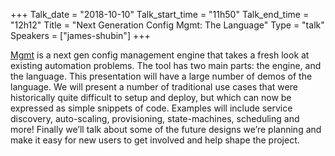 +++
Talk_date = "2018-10-10"
Talk_start_time = "11h50"
Talk_end_time = "12h12"
Title = "Next Generation Config Mgmt: The Language"
Type = "talk"
Speakers = ["james-shubin"]
+++

[Mgmt](https://github.com/purpleidea/mgmt/) is a next gen config management engine that takes a fresh look at existing automation problems.
The tool has two main parts: the engine, and the language.
This presentation will have a large number of demos of the language.
We will present a number of traditional use cases that were historically quite difficult to setup and deploy, but which can now be expressed as simple snippets of code.
Examples will include service discovery, auto-scaling, provisioning, state-machines, scheduling and more!
Finally we’ll talk about some of the future designs we’re planning and make it easy for new users to get involved and help shape the project.
